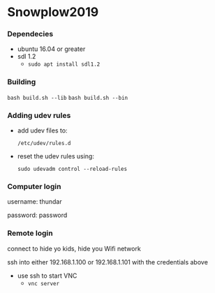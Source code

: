 # Snowplow2019

### Dependecies

- ubuntu 16.04 or greater
- sdl 1.2
  - `sudo apt install sdl1.2`

### Building

`bash build.sh --lib`
`bash build.sh --bin`

### Adding udev rules

- add udev files to:

    `/etc/udev/rules.d`

- reset the udev rules using:

    `sudo udevadm control --reload-rules`

### Computer login

username: thundar

password: password

### Remote login

connect to hide yo kids, hide you Wifi network

ssh into either 192.168.1.100 or 192.168.1.101 with the credentials above

- use ssh to start VNC
    - `vnc server`
